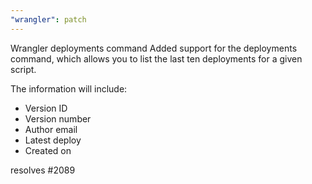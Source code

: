 ```yaml
---
"wrangler": patch
---
```


Wrangler deployments command
Added support for the deployments command, which allows you to list the last ten deployments for a given script.

The information will include:

- Version ID
- Version number
- Author email
- Latest deploy
- Created on

resolves #2089
